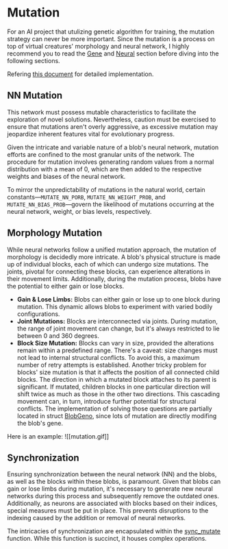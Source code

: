 # Mutation

For an AI project that utulizing genetic algorithm for training, the mutation strategy can never be more important. Since the mutation is a process on top of virtual creatures' morphology and neural network, I highly recommend you to read the [Gene](Gene.md) and [Neural](Neural.md) section before diving into the following sections.

Refering [this document](https://evodoc.kaiyuanlou.com/evosim/mutate/index.html) for detailed implementation.
## NN Mutation

This network must possess mutable characteristics to facilitate the exploration of novel solutions. Nevertheless, caution must be exercised to ensure that mutations aren't overly aggressive, as excessive mutation may jeopardize inherent features vital for evolutionary progress.

Given the intricate and variable nature of a blob's neural network, mutation efforts are confined to the most granular units of the network. The procedure for mutation involves generating random values from a normal distribution with a mean of $0$, which are then added to the respective weights and biases of the neural network.

To mirror the unpredictability of mutations in the natural world, certain constants—`MUTATE_NN_PORB`, `MUTATE_NN_WEIGHT_PROB`, and `MUTATE_NN_BIAS_PROB`—govern the likelihood of mutations occurring at the neural network, weight, or bias levels, respectively.

## Morphology Mutation

While neural networks follow a unified mutation approach, the mutation of morphology is decidedly more intricate. A blob's physical structure is made up of individual blocks, each of which can undergo size mutations. The joints, pivotal for connecting these blocks, can experience alterations in their movement limits. Additionally, during the mutation process, blobs have the potential to either gain or lose blocks.

- **Gain & Lose Limbs:** Blobs can either gain or lose up to one block during mutation. This dynamic allows blobs to experiment with varied bodily configurations.
- **Joint Mutations:** Blocks are interconnected via joints. During mutation, the range of joint movement can change, but it's always restricted to lie between 0 and 360 degrees.
- **Block Size Mutation:** Blocks can vary in size, provided the alterations remain within a predefined range. There's a caveat: size changes must not lead to internal structural conflicts. To avoid this, a maximum number of retry attempts is established. Another tricky problem for blocks' size mutation is that it affects the position of all connected child blocks. The direction in which a mutated block attaches to its parent is significant. If mutated, children blocks in one particular direction will shift twice as much as those in the other two directions. This cascading movement can, in turn, introduce further potential for structural conflicts. The implementation of solving those questions are partially located in struct [BlobGeno](https://evodoc.kaiyuanlou.com/evosim/blob/geno_blob_builder/struct.BlobGeno.html), since lots of mutation are directly modifing the blob's gene.

Here is an example:
![[mutation.gif]]
## Synchronization

Ensuring synchronization between the neural network (NN) and the blobs, as well as the blocks within these blobs, is paramount. Given that blobs can gain or lose limbs during mutation, it's necessary to generate new neural networks during this process and subsequently remove the outdated ones. Additionally, as neurons are associated with blocks based on their indices, special measures must be put in place. This prevents disruptions to the indexing caused by the addition or removal of neural networks.

The intricacies of synchronization are encapsulated within the [sync_mutate](https://evodoc.kaiyuanlou.com/evosim/mutate/mutate/fn.sync_mutate.html) function. While this function is succinct, it houses complex operations.